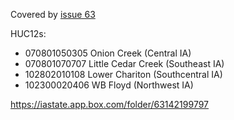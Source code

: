 
Covered by [issue 63](https://github.com/dailyerosion/dep/issues/63)

HUC12s:
 - 070801050305 Onion Creek (Central IA)
 - 070801070707 Little Cedar Creek (Southeast IA)
 - 102802010108 Lower Chariton (Southcentral IA)
 - 102300020406 WB Floyd (Northwest IA)

https://iastate.app.box.com/folder/63142199797

